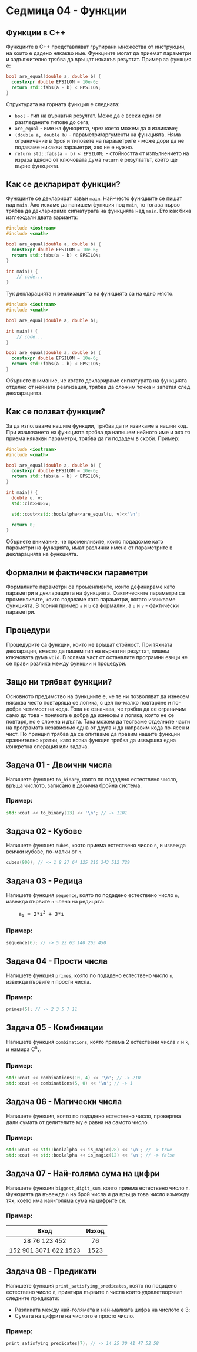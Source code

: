 # Седмица 04 - Функции

## Функции в C++
Функциите в C++ представляват групирани множества от инструкции, на които е дадено някакво име. Функциите могат да приемат параметри и задължително трябва да връщат някакъв резултат. Пример за функция е:
```c++
bool are_equal(double a, double b) {
  constexpr double EPSILON = 10e-6;
  return std::fabs(a - b) < EPSILON;
}
```

Структурата на горната функция е следната:
- `bool` - тип на върнатия резултат. Може да е всеки един от разгледаните типове до сега;
- `are_equal` - име на функцията, чрез което можем да я извикаме;
- `(double a, double b)` - параметри/аргументи на функцията. Няма ограничение в броя и типовете на параметрите - може дори да не подаваме никакви параметри, ако не е нужно.
- `return std::fabs(a - b) < EPSILON;` - стойността от изпълнението на израза вдясно от ключовата дума `return` е резултатът, който ще върне функцията.

## Как се декларират функции?
Функциите се декларират извън `main`. Най-често функциите се пишат над `main`. Ако искаме да напишем функция под `main`, то тогава първо трябва да декларираме сигнатурата на функцията над `main`. Ето как биха изглеждали двата варианта:
```c++
#include <iostream>
#include <cmath>

bool are_equal(double a, double b) {
  constexpr double EPSILON = 10e-6;
  return std::fabs(a - b) < EPSILON;
}

int main() {
    // code...
}
``` 

Тук декларацията и реализацията на функцията са на едно място.
```c++
#include <iostream>
#include <cmath>

bool are_equal(double a, double b);

int main() {
    // code...
}

bool are_equal(double a, double b) {
  constexpr double EPSILON = 10e-6;
  return std::fabs(a - b) < EPSILON;
}
```
Обърнете внимание, че когато декларираме сигнатурата на функцията отделно от нейната реализация, трябва да сложим точка и запетая след декларацията.

## Как се ползват функции?
За да използваме нашите функции, трябва да ги извикаме в нашия код. При извикването на функцията трябва да напишем нейното име и ако тя приема някакви параметри, трябва да ги подадем в скоби. Пример:
```c++
#include <iostream>
#include <cmath>

bool are_equal(double a, double b) {
  constexpr double EPSILON = 10e-6;
  return std::fabs(a - b) < EPSILON;
}

int main() {
  double u, v;
  std::cin>>u>>v;

  std::cout<<std::boolalpha<<are_equal(u, v)<<'\n';

  return 0;
}
```
Обърнете внимание, че променливите, които подадохме като параметри на функцията, имат различни имена от параметрите в декларацията на функцията.

## Формални и фактически параметри
Формалните параметри са променливите, които дефинираме като параметри в декларацията на функцията. Фактическите параметри са променливите, които подаваме като параметри, когато извикваме функцията. В горния пример `a` и `b` са формални, а `u` и `v` - фактически параметри.

## Процедури
Процедурите са функции, които не връщат стойност. При тяхната декларация, вместо да пишем тип на върнатия резултат, пишем ключовата дума `void`. В голяма част от останалите програмни езици не се прави разлика между функции и процедури.

## Защо ни трябват функции?
Основното предимство на функциите е, че те ни позволяват да изнесем някаква често повтаряща се логика, с цел по-малко повтаряне и по-добра четимост на кода. Това не означава, че трябва да се ограничим само до това - понякога е добра да изнесем и логика, която не се повтаря, но е сложна и дълга. Така можем да тестваме отделните части на програмата независимо една от друга и да направим кода по-ясен и чист. По принцип трябва да се опитваме да правим нашите функции сравнително кратки, като всяка функция трябва да извършва една конкретна операция или задача.

## Задача 01 - Двоични числа
Напишете функция `to_binary`, която по подадено естествено число, връща числото, записано в двоична бройна система.

### Пример:
```c++
std::cout << to_binary(13) << '\n'; // -> 1101
```

## Задача 02 - Кубове
Напишете функция `cubes`, която приема естествено число `n`, и извежда всички кубове, по-малки от `n`.

```c++
cubes(900); // -> 1 8 27 64 125 216 343 512 729
```

## Задача 03 - Редица
Напишете функция `sequence`, която по подадено естествено число `n`, извежда първите `n` члена на редицата:
<pre>
    a<sub>i</sub> = 2*i<sup>3</sup> + 3*i
</pre>

### Пример:
```c++
sequence(6); // -> 5 22 63 140 265 450
```

## Задача 04 - Прости числа
Напишете функция `primes`, която по подадено естествено число `n`, извежда първите `n` прости числа.

### Пример:
```c++
primes(5); // -> 2 3 5 7 11
```

## Задача 05 - Комбинации
Напишете функция `combinations`, която приема 2 естествени числа `n` и `k`, и намира C<sup>n</sup><sub>k</sub>.

### Пример:
```c++
std::cout << combinations(10, 4) << '\n'; // -> 210
std::cout << combinations(5, 0) << '\n'; // -> 1
```

## Задача 06 - Магически числа
Напишете функция, която по подадено естествено число, проверява дали сумата от делителите му е равна на самото число.

### Пример:
```c++
std::cout << std::boolalpha << is_magic(28) << '\n'; // -> true
std::cout << std::boolalpha << is_magic(12) << '\n'; // -> false
```

## Задача 07 - Най-голяма сума на цифри
Напишете функция `biggest_digit_sum`, която приема естествено число `n`. Функцията да въвежда `n` на брой числа и да връща това число измежду тях, което има най-голяма сума на цифрите си.

### Пример:
| Вход | Изход |
| :-----: | :------: |
| 28 76 123 452 | 76 |
| 152 901 3071 622 1523 | 1523 |

## Задача 08 - Предикати
Напишете функция `print_satisfying_predicates`, която по подадено естествено число `n`, принтира първите `n` числа които удовлетворяват следните предикати:
- Разликата между най-голямата и най-малката цифра на числото е 3;
- Сумата на цифрите на числото е просто число.

### Пример:
```c++
print_satisfying_predicates(7); // -> 14 25 30 41 47 52 58
```